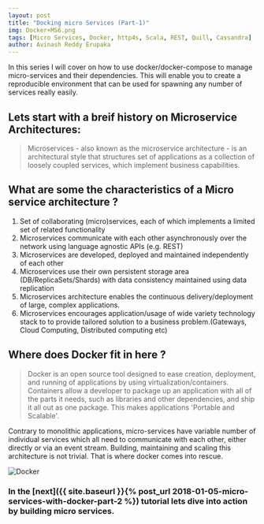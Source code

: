```yaml
---
layout: post
title: "Docking micro Services (Part-1)"
img: Docker+MS6.png
tags: [Micro Services, Docker, http4s, Scala, REST, Quill, Cassandra]
author: Avinash Reddy Erupaka
---
```

In this series I will cover on how to use docker/docker-compose to manage micro-services and their dependencies. This will enable you to create a reproducible environment that can be used for spawning any number of services really easily.

## Lets start with a breif history on Microservice Architectures:

> Microservices - also known as the microservice architecture - is an architectural style that structures set of applications as a collection of loosely coupled services, which implement business capabilities.

## What are some the characteristics of a Micro service architecture ?

1. Set of collaborating (micro)services, each of which implements a limited set of related functionality
2. Microservices communicate with each other asynchronously over the network using language agnostic APIs (e.g. REST)
3. Microservices are developed, deployed and maintained independently of each other
4. Microservices use their own persistent storage area (DB/ReplicaSets/Shards) with data consistency maintained using data replication
5. Microservices architecture enables the continuous delivery/deployment of large, complex applications.
6. Microservices encourages application/usage of wide variety technology stack to to provide tailored solution to a business problem.(Gateways, Cloud Computing, Distributed computing etc)

## Where does Docker fit in here ?

> Docker is an open source tool designed to ease creation, deployment, and running of applications by using  virtualization/containers. Containers allow a developer to package up an application with all of the parts it needs, such as libraries and other dependencies, and ship it all out as one package. This makes applications 'Portable and Scalable'.

Contrary to monolithic applications, micro-services have variable number of individual services which all need to communicate with each other, either directly or via an event stream. Building, maintaining and scaling this architecture is not trivial. That is where docker comes into rescue.

![Docker]({{site.baseurl}}/assets/img/docker-ms-bg.png)


### In the [next]({{ site.baseurl }}{% post_url 2018-01-05-micro-services-with-docker-part-2 %}) tutorial lets dive into action by building micro services.
